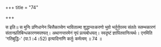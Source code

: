 +++
title = "74"

+++
  
स इति॥ स मुनिः प्रणिधानेन चित्तैकाग्र्येण भावितात्मा शुद्धान्तःकरणो भुवो भर्तुर्नृपस्य संततेः स्तम्भकारणं संतानप्रतिबिन्धकारणमपश्यत्। अथानन्तरमेनं नृपं प्रत्यबोधयत्। स्वदृष्टं ज्ञापितवानित्यर्थः। एनमिति 'गतिबुद्धि-' (पा.1।4।52) इत्यादिनाणि कर्तुः कर्मत्वम् ॥ 74 ॥